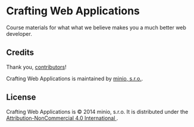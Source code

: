 Crafting Web Applications
=========================

Course materials for what what we believe makes you a much better web developer.




Credits
-------
Thank you, [contributors](https://github.com/minio-sk/crafting-web-applications/graphs/contributors)!

Crafting Web Applications is maintained by [minio, s.r.o.](http://minio.sk/).


License
-------

Crafting Web Applications is © 2014 minio, s.r.o. It is distributed under the [Attribution-NonCommercial 4.0 International ](http://creativecommons.org/licenses/by-nc/4.0/).

